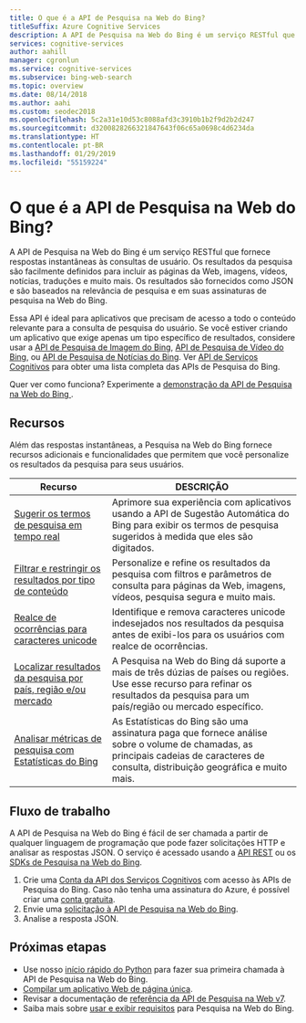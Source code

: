 ```yaml
---
title: O que é a API de Pesquisa na Web do Bing?
titleSuffix: Azure Cognitive Services
description: A API de Pesquisa na Web do Bing é um serviço RESTful que fornece respostas instantâneas às consultas de usuário. Os resultados da pesquisa são facilmente definidos para incluir as páginas da Web, imagens, vídeos, notícias, traduções e muito mais. Os resultados são fornecidos como JSON e são baseados na relevância de pesquisa e em suas assinaturas de pesquisa na Web do Bing.
services: cognitive-services
author: aahill
manager: cgronlun
ms.service: cognitive-services
ms.subservice: bing-web-search
ms.topic: overview
ms.date: 08/14/2018
ms.author: aahi
ms.custom: seodec2018
ms.openlocfilehash: 5c2a31e10d53c8088afd3c3910b1b2f9d2b2d247
ms.sourcegitcommit: d3200828266321847643f06c65a0698c4d6234da
ms.translationtype: HT
ms.contentlocale: pt-BR
ms.lasthandoff: 01/29/2019
ms.locfileid: "55159224"
---
```

# <a name="what-is-the-bing-web-search-api"></a>O que é a API de Pesquisa na Web do Bing?

A API de Pesquisa na Web do Bing é um serviço RESTful que fornece respostas instantâneas às consultas de usuário. Os resultados da pesquisa são facilmente definidos para incluir as páginas da Web, imagens, vídeos, notícias, traduções e muito mais. Os resultados são fornecidos como JSON e são baseados na relevância de pesquisa e em suas assinaturas de pesquisa na Web do Bing.

Essa API é ideal para aplicativos que precisam de acesso a todo o conteúdo relevante para a consulta de pesquisa do usuário. Se você estiver criando um aplicativo que exige apenas um tipo específico de resultados, considere usar a [API de Pesquisa de Imagem do Bing](../Bing-Image-Search/overview.md), [API de Pesquisa de Vídeo do Bing](../Bing-Video-Search/search-the-web.md), ou [API de Pesquisa de Notícias do Bing](../Bing-News-Search/search-the-web.md). Ver [API de Serviços Cognitivos](https://docs.microsoft.com/azure/cognitive-services#cognitive-services-apis) para obter uma lista completa das APIs de Pesquisa do Bing.

Quer ver como funciona? Experimente a [demonstração da API de Pesquisa na Web do Bing ](https://azure.microsoft.com/services/cognitive-services/bing-web-search-api/).

## <a name="features"></a>Recursos  

Além das respostas instantâneas, a Pesquisa na Web do Bing fornece recursos adicionais e funcionalidades que permitem que você personalize os resultados da pesquisa para seus usuários.

| Recurso | DESCRIÇÃO |
|---------|-------------|
| [Sugerir os termos de pesquisa em tempo real](../bing-autosuggest/get-suggested-search-terms.md) | Aprimore sua experiência com aplicativos usando a API de Sugestão Automática do Bing para exibir os termos de pesquisa sugeridos à medida que eles são digitados. |
| [Filtrar e restringir os resultados por tipo de conteúdo](filter-answers.md) | Personalize e refine os resultados da pesquisa com filtros e parâmetros de consulta para páginas da Web, imagens, vídeos, pesquisa segura e muito mais. |
| [Realce de ocorrências para caracteres unicode](hit-highlighting.md) | Identifique e remova caracteres unicode indesejados nos resultados da pesquisa antes de exibi-los para os usuários com realce de ocorrências. |
| [Localizar resultados da pesquisa por país, região e/ou mercado](supported-countries-markets.md) | A Pesquisa na Web do Bing dá suporte a mais de três dúzias de países ou regiões. Use esse recurso para refinar os resultados da pesquisa para um país/região ou mercado específico. |
| [Analisar métricas de pesquisa com Estatísticas do Bing](bing-web-stats.md) | As Estatísticas do Bing são uma assinatura paga que fornece análise sobre o volume de chamadas, as principais cadeias de caracteres de consulta, distribuição geográfica e muito mais. |

## <a name="workflow"></a>Fluxo de trabalho

A API de Pesquisa na Web do Bing é fácil de ser chamada a partir de qualquer linguagem de programação que pode fazer solicitações HTTP e analisar as respostas JSON. O serviço é acessado usando a [API REST](quickstarts/python.md) ou os [SDKs de Pesquisa na Web do Bing](web-sdk-python-quickstart.md).  

1. Crie uma [Conta da API dos Serviços Cognitivos](https://docs.microsoft.com/azure/cognitive-services/cognitive-services-apis-create-account) com acesso às APIs de Pesquisa do Bing. Caso não tenha uma assinatura do Azure, é possível criar uma [conta gratuita](https://azure.microsoft.com/try/cognitive-services/?api=bing-web-search-api).  
2. Envie uma [solicitação à API de Pesquisa na Web do Bing](quickstarts/python.md).
3. Analise a resposta JSON.

## <a name="next-steps"></a>Próximas etapas

* Use nosso [início rápido do Python](quickstarts/python.md) para fazer sua primeira chamada à API de Pesquisa na Web do Bing.  
* [Compilar um aplicativo Web de página única](tutorial-bing-web-search-single-page-app.md).
* Revisar a documentação de [referência da API de Pesquisa na Web v7](https://docs.microsoft.com/rest/api/cognitiveservices/bing-web-api-v7-reference).  
* Saiba mais sobre [usar e exibir requisitos](UseAndDisplayRequirements.md) para Pesquisa na Web do Bing.  
